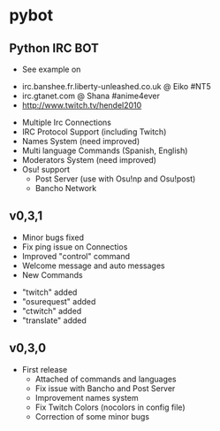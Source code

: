 pybot
=====

Python IRC BOT
-------------------

* See example on
 - irc.banshee.fr.liberty-unleashed.co.uk @ Eiko #NT5
 - irc.gtanet.com @ Shana #anime4ever
 - http://www.twitch.tv/hendel2010

* Multiple Irc Connections
* IRC Protocol Support (including Twitch)
* Names System (need improved)
* Multi language Commands (Spanish, English)
* Moderators System (need improved)
* Osu! support
  - Post Server (use with Osu!np and Osu!post)
  - Bancho Network

v0,3,1
-------------------
* Minor bugs fixed
* Fix ping issue on Connectios
* Improved "control" command
* Welcome message and auto messages
* New Commands
 - "twitch" added
 - "osurequest" added
 - "ctwitch" added
 - "translate" added

v0,3,0
-------------------
* First release
  - Attached of commands and languages
  - Fix issue with Bancho and Post Server
  - Improvement names system
  - Fix Twitch Colors (nocolors in config file)
  - Correction of some minor bugs

